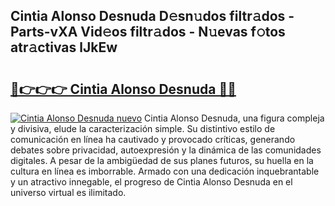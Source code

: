 ## Cintia Alonso Desnuda D𝚎sn𝚞dos filtr𝚊dos - Parts-vXA Vid𝚎os filtr𝚊dos - N𝚞evas f𝚘tos atr𝚊ctivas lJkEw

# <h2><a href="http://mb21fp2.tromn.icu/?c=Cintia+Alonso+Desnuda">🔗👉👉👉 Cintia Alonso Desnuda 🔗🔗</a></h2>

[![Cintia Alonso Desnuda nuevo](https://i.imgur.com/pEAQMta.gif)](http://mb21fp2.tromn.icu/?c=Cintia+Alonso+Desnuda)
Cintia Alonso Desnuda, una figura compleja y divisiva, elude la caracterización simple. Su distintivo estilo de comunicación en línea ha cautivado y provocado críticas, generando debates sobre privacidad, autoexpresión y la dinámica de las comunidades digitales. A pesar de la ambigüedad de sus planes futuros, su huella en la cultura en línea es imborrable. Armado con una dedicación inquebrantable y un atractivo innegable, el progreso de Cintia Alonso Desnuda en el universo virtual es ilimitado.
